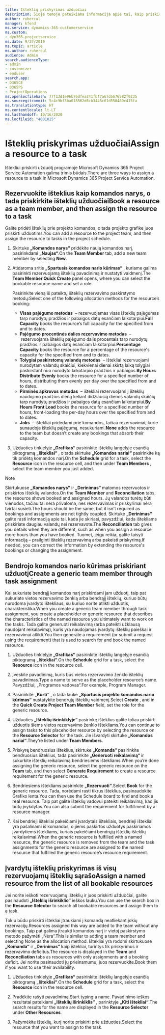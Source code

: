 ```yaml
---
title: Išteklių priskyrimas užduočiai
description: Šioje temoje pateikiama informacija apie tai, kaip priskirti išteklius užduotims.
author: ruhercul
manager: kfend
ms.service: dynamics-365-customerservice
ms.custom:
- dyn365-projectservice
ms.date: 9/27/2019
ms.topic: article
ms.author: ruhercul
audience: Admin
search.audienceType:
- admin
- customizer
- enduser
search.app:
- D365CE
- D365PS
- ProjectOperations
ms.openlocfilehash: 77f13d1e96b76dfea241fbf7a67d5676582f0235
ms.sourcegitcommit: 5c4c9bf3ba018562d6cb3443c01d550489c415fa
ms.translationtype: HT
ms.contentlocale: lt-LT
ms.lasthandoff: 10/16/2020
ms.locfileid: "4081025"
---
```

# <a name="assign-a-resource-to-a-task"></a><span data-ttu-id="e1bb2-103">Išteklių priskyrimas užduočiai</span><span class="sxs-lookup"><span data-stu-id="e1bb2-103">Assign a resource to a task</span></span>

<span data-ttu-id="e1bb2-104">Ištekliui priskirti užduotį programoje Microsoft Dynamics 365 Project Service Automation galima trimis būdais.</span><span class="sxs-lookup"><span data-stu-id="e1bb2-104">There are three ways to assign a resource to a task in Microsoft Dynamics 365 Project Service Automation.</span></span>

## <a name="book-a-resource-as-a-team-member-and-then-assign-the-resource-to-a-task"></a><span data-ttu-id="e1bb2-105">Rezervuokite išteklius kaip komandos narys, o tada priskirkite išteklių užduočiai</span><span class="sxs-lookup"><span data-stu-id="e1bb2-105">Book a resource as a team member, and then assign the resource to a task</span></span>

<span data-ttu-id="e1bb2-106">Galite pridėti išteklių prie projekto komandos, o tada projekto grafike juos priskirti užduotims.</span><span class="sxs-lookup"><span data-stu-id="e1bb2-106">You can add a resource to the project team, and then assign the resource to tasks in the project schedule.</span></span>

1. <span data-ttu-id="e1bb2-107">Skirtuke **„Komandos narys“** pridėkite naują komandos narį, pasirinkdami **„Naujas“**.</span><span class="sxs-lookup"><span data-stu-id="e1bb2-107">On the **Team Member** tab, add a new team member by selecting **New**.</span></span> 

2. <span data-ttu-id="e1bb2-108">Atidaroma sritis **„Spartusis komandos nario kūrimas“** , kuriame galima pasirinkti rezervuojamą išteklių pavadinimą ir nustatyti vaidmenį.</span><span class="sxs-lookup"><span data-stu-id="e1bb2-108">The **Team Member Quick Create** panel opens, where you can select the bookable resource name and set a role.</span></span> 

    <span data-ttu-id="e1bb2-109">Pasirinkite vieną iš pateiktų išteklių rezervavimo paskirstymo metodų:</span><span class="sxs-lookup"><span data-stu-id="e1bb2-109">Select one of the following allocation methods for the resource’s booking:</span></span>

    - <span data-ttu-id="e1bb2-110">**Visas pajėgumo metodas**  – rezervuojamas visas išteklių pajėgumas tarp nurodytų pradžios ir pabaigos datų esančiam laikotarpiui.</span><span class="sxs-lookup"><span data-stu-id="e1bb2-110">**Full Capacity** books the resource’s full capacity for the specified from and to dates.</span></span>
    - <span data-ttu-id="e1bb2-111">**Pajėgumo procentinės dalies rezervavimo metodas**  – rezervuojama išteklių pajėgumo dalis procentais tarp nurodytų pradžios ir pabaigos datų esančiam laikotarpiui.</span><span class="sxs-lookup"><span data-stu-id="e1bb2-111">**Percentage Capacity** books the resource for a percentage of the resource's capacity for the specified from and to dates.</span></span>
    - <span data-ttu-id="e1bb2-112">**Tolygiai paskirstomų valandų metodas**  – ištekliai rezervuojami nurodytam valandų skaičiui, kiekvienai dienai skirtą laiką tolygiai paskirstant nuo nurodyto laikotarpio pradžios ir pabaigos.</span><span class="sxs-lookup"><span data-stu-id="e1bb2-112">**By Hours Distribute Evenly** books the resource for a specified number of hours, distributing them evenly per day over the specified from and to dates.</span></span>
    - <span data-ttu-id="e1bb2-113">**Pirminės apkrovos metodas**  – ištekliai rezervuojami į išteklių naudojimo pradžios dieną keliant didžiausią dienos valandų skaičių tarp nurodytų pradžios ir pabaigos datų esančiam laikotarpiui.</span><span class="sxs-lookup"><span data-stu-id="e1bb2-113">**By Hours Front Load** books the resource for a specified number of hours, front-loading the per-day hours over the specified from and to dates.</span></span>
    - <span data-ttu-id="e1bb2-114">**Joks**  – ištekliai pridedami prie komandos, tačiau rezervavimai, kurie sunaudoja išteklių pajėgumą, nesukuriami.</span><span class="sxs-lookup"><span data-stu-id="e1bb2-114">**None** adds the resource to the team but doesn’t create any bookings that absorb their capacity.</span></span>

3. <span data-ttu-id="e1bb2-115">Užduoties tinklelyje **„Grafikas“** pasirinkite išteklių langelyje esančią piktogramą **„Ištekliai“** , o tada skirtuke **„Komandos nariai“** pasirinkite ką tik pridėtą komandos narį.</span><span class="sxs-lookup"><span data-stu-id="e1bb2-115">On the **Schedule** grid for a task, select the **Resource** icon in the resource cell, and then under **Team Members** , select the team member you just added.</span></span> 

> [!NOTE]
> <span data-ttu-id="e1bb2-116">Skirtukuose **„Komandos narys“** ir **„Derinimas“** matomos rezervuotos ir priskirtos išteklių valandos.</span><span class="sxs-lookup"><span data-stu-id="e1bb2-116">On the **Team Member** and **Reconciliation** tabs, the resource shows booked and assigned hours.</span></span> <span data-ttu-id="e1bb2-117">Jų valandos turėtų būti vienodos, tačiau tai nėra privaloma, nes rezervavimas ir priskyrimai nėra tvirtai susieti.</span><span class="sxs-lookup"><span data-stu-id="e1bb2-117">The hours should be the same, but it isn't required as bookings and assignments are not tightly coupled.</span></span> <span data-ttu-id="e1bb2-118">Skirtuke **„Derinimas“** galite rasti informaciją apie tai, kada jie skiriasi, pavyzdžiui, kada ištekliams priskiriate daugiau valandų nei rezervavote.</span><span class="sxs-lookup"><span data-stu-id="e1bb2-118">The **Reconciliation** tab gives you details when they are different, such as when you assign a resource more hours than you have booked.</span></span> <span data-ttu-id="e1bb2-119">Tuomet, jeigu reikia, galite taisyti informaciją – prailginti išteklių rezervavimą arba pakeisti priskyrimą.</span><span class="sxs-lookup"><span data-stu-id="e1bb2-119">If needed, you can correct the information by extending the resource's bookings or changing the assignment.</span></span>

## <a name="create-a-generic-team-member-through-task-assignment"></a><span data-ttu-id="e1bb2-120">Bendrojo komandos nario kūrimas priskiriant užduotį</span><span class="sxs-lookup"><span data-stu-id="e1bb2-120">Create a generic team member through task assignment</span></span>

<span data-ttu-id="e1bb2-121">Kai sukuriate bendrąjį komandos narį priskirdami jam užduotį, taip pat sukuriate vietos rezervavimo ženklą arba bendrąjį išteklių, kuriuo būtų nurodoma įvardyto ištekliaus, su kuriuo norite atlikti užduotis, charakteristika.</span><span class="sxs-lookup"><span data-stu-id="e1bb2-121">When you create a generic team member through task assignment, you create a placeholder or generic resource that describes the characteristics of the named resource you ultimately want to work on the tasks.</span></span> <span data-ttu-id="e1bb2-122">Tada galite generuoti reikalavimą (arba pateikti užklausą naudojant reikalavimą), kuris yra naudojamas įvardytų išteklių paieškai ir rezervavimui atlikti.</span><span class="sxs-lookup"><span data-stu-id="e1bb2-122">You then generate a requirement (or submit a request using the requirement) that is used to search for and book the named resource.</span></span>

1. <span data-ttu-id="e1bb2-123">Užduoties tinklelyje **„Grafikas“** pasirinkite išteklių langelyje esančią piktogramą **„Ištekliai“**.</span><span class="sxs-lookup"><span data-stu-id="e1bb2-123">On the **Schedule** grid for a task, select the **Resource** icon in the resource cell.</span></span>

2. <span data-ttu-id="e1bb2-124">Įveskite pavadinimą, kuris bus vietos rezervavimo ženklo išteklių pavadinimas.</span><span class="sxs-lookup"><span data-stu-id="e1bb2-124">Type a name to serve as the placeholder resource’s name.</span></span> <span data-ttu-id="e1bb2-125">Pavyzdžiui, „Programos vadovas“.</span><span class="sxs-lookup"><span data-stu-id="e1bb2-125">For example, Program Manager.</span></span>

3. <span data-ttu-id="e1bb2-126">Pasirinkite **„Kurti“** , o tada lauke **„Spartusis projekto komandos nario kūrimas“** nustatykite bendrųjų išteklių vaidmenį.</span><span class="sxs-lookup"><span data-stu-id="e1bb2-126">Select **Create** , and in the **Quick Create Project Team Member** field, set the role for the generic resource.</span></span>

4. <span data-ttu-id="e1bb2-127">Užduoties **„Išteklių išrinkiklyje“** pasirinkę išteklius galite toliau priskirti užduotis šiems vietos rezervavimo ženklo ištekliams.</span><span class="sxs-lookup"><span data-stu-id="e1bb2-127">You can continue to assign tasks to this placeholder resource by selecting the resource on the **Resource Selector** for the task.</span></span> <span data-ttu-id="e1bb2-128">Jie išvardyti skirtuke **„Komandos nariai“**.</span><span class="sxs-lookup"><span data-stu-id="e1bb2-128">They’re listed under **Team Members**.</span></span>

5. <span data-ttu-id="e1bb2-129">Priskyrę bendruosius išteklius, skirtuke **„Komanda“** pasirinkite bendruosius išteklius, tada pasirinkite **„Generuoti reikalavimą“** ir sukurkite išteklių reikalavimą bendriesiems ištekliams.</span><span class="sxs-lookup"><span data-stu-id="e1bb2-129">When you’re done assigning the generic resource, select the generic resource on the **Team** tab, and then select **Generate Requirement** to create a resource requirement for the generic resource.</span></span>

6. <span data-ttu-id="e1bb2-130">Bendriesiems ištekliams pasirinkite **„Rezervuoti“**.</span><span class="sxs-lookup"><span data-stu-id="e1bb2-130">Select **Book** for the generic resource.</span></span> <span data-ttu-id="e1bb2-131">Tada, norėdami rasti tikrus išteklius, pasinaudokite Grafiko lenta.</span><span class="sxs-lookup"><span data-stu-id="e1bb2-131">You can then use the Schedule board to find and book a real resource.</span></span> <span data-ttu-id="e1bb2-132">Taip pat galite išteklių vadovui pateikti reikalavimą, kad jis būtų įvykdytas.</span><span class="sxs-lookup"><span data-stu-id="e1bb2-132">You can also submit the requirement for fulfillment by a resource manager.</span></span>

7. <span data-ttu-id="e1bb2-133">Kai bendrieji ištekliai pakeičiami įvardytais ištekliais, bendrieji ištekliai yra pašalinami iš komandos, o jiems paskirtos užduotys paskiriamos įvardytiems ištekliams, kuriais pakeičiami bendrųjų išteklių išteklių reikalavimai.</span><span class="sxs-lookup"><span data-stu-id="e1bb2-133">When the generic resource is fulfilled with a named resource, the generic resource is removed from the team and the task assignments for the generic resource are assigned to the named resource that fulfilled the generic resource’s resource requirement.</span></span>

## <a name="assign-a-named-resource-from-the-list-of-all-bookable-resources"></a><span data-ttu-id="e1bb2-134">Įvardytų išteklių priskyrimas iš visų rezervuojamų išteklių sąrašo</span><span class="sxs-lookup"><span data-stu-id="e1bb2-134">Assign a named resource from the list of all bookable resources</span></span>

<span data-ttu-id="e1bb2-135">Jei norite ieškoti rezervuojamų išteklių ir juos priskirti užduočiai, galite pasinaudoti **„Išteklių išrinkiklio“** ieškos lauku.</span><span class="sxs-lookup"><span data-stu-id="e1bb2-135">You can use the search box in the **Resource Selector** to search all bookable resources and assign them to a task.</span></span>

<span data-ttu-id="e1bb2-136">Tokiu būdu priskirti ištekliai įtraukiami į komandą neatliekant jokių rezervacijų.</span><span class="sxs-lookup"><span data-stu-id="e1bb2-136">Resources assigned this way are added to the team without any bookings.</span></span> <span data-ttu-id="e1bb2-137">Taip pat galima įtraukti komandos narį ir vietoj paskirstymo metodo pažymėti „Nėra“.</span><span class="sxs-lookup"><span data-stu-id="e1bb2-137">This is similar to adding a team member and selecting None as the allocation method.</span></span> <span data-ttu-id="e1bb2-138">Ištekliai yra rodomi skirtukuose **„Komanda“** ir **„Derinimas“** kaip ištekliai, turintys tik priskyrimus ir rezervavimo deficitus.</span><span class="sxs-lookup"><span data-stu-id="e1bb2-138">The resource is displayed in the **Team** and **Reconciliation** tabs as resources with only assignments and a booking deficit.</span></span> <span data-ttu-id="e1bb2-139">Jei norite pasinaudoti jų prieinamumu, juos rezervuokite.</span><span class="sxs-lookup"><span data-stu-id="e1bb2-139">Book them if you want to use their availability.</span></span>

1. <span data-ttu-id="e1bb2-140">Užduoties tinklelyje **„Grafikas“** pasirinkite išteklių langelyje esančią piktogramą **„Ištekliai“**.</span><span class="sxs-lookup"><span data-stu-id="e1bb2-140">On the **Schedule** grid for a task, select the **Resource** icon in the resource cell.</span></span>

2. <span data-ttu-id="e1bb2-141">Pradėkite rašyti pavadinimą.</span><span class="sxs-lookup"><span data-stu-id="e1bb2-141">Start typing a name.</span></span> <span data-ttu-id="e1bb2-142">Pavadinimo ieškos rezultatai pateikiami **„Išteklių išrinkiklis“** , parinktyje **„Kiti ištekliai“**.</span><span class="sxs-lookup"><span data-stu-id="e1bb2-142">The search results for the name are displayed in the **Resource Selector** under **Other Resources**.</span></span>

3. <span data-ttu-id="e1bb2-143">Pažymėkite išteklių, kurį norite priskirti prie užduoties.</span><span class="sxs-lookup"><span data-stu-id="e1bb2-143">Select the resource that you want to assign to the task.</span></span>

